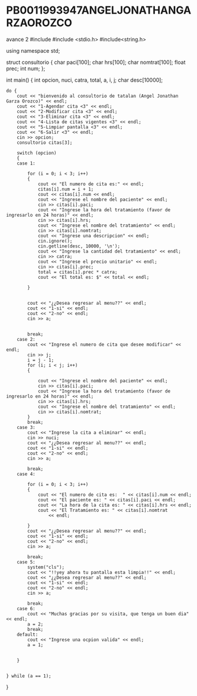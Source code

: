 # PB0011993947ANGELJONATHANGARZAOROZCO
avance 2
#include <iostream>
#include <stdio.h>
#include<string.h>

using namespace std;

struct consultorio {
	char paci[100];
	char hrs[100];
	char nomtrat[100];
	float prec;
	int num;
};


int main()
{
	int opcion, nuci, catra, total, a, i, j;
	char desc[10000];

	do {
		cout << "bienvenido al consultorio de tatalan (Angel Jonathan Garza Orozco)" << endl;
		cout << "1-Agendar cita <3" << endl;
		cout << "2-Modificar cita <3" << endl;
		cout << "3-Eliminar cita <3" << endl;
		cout << "4-Lista de citas vigentes <3" << endl;
		cout << "5-Limpiar pantalla <3" << endl;
		cout << "6-Salir <3" << endl;
		cin >> opcion;
		consultorio citas[3];

		switch (opcion)
		{
		case 1:

			for (i = 0; i < 3; i++)
			{
				cout << "El numero de cita es:" << endl;
				citas[i].num = i + 1;
				cout << citas[i].num << endl;
				cout << "Ingrese el nombre del paciente" << endl;
				cin >> citas[i].paci;
				cout << "Ingrese la hora del tratamiento (favor de ingresarlo en 24 horas)" << endl;
				cin >> citas[i].hrs;
				cout << "Ingrese el nombre del tratamiento" << endl;
				cin >> citas[i].nomtrat;
				cout << "Ingrese una descripcion" << endl;
				cin.ignore();
				cin.getline(desc, 10000, '\n');
				cout << "Ingrese la cantidad del tratamiento" << endl;
				cin >> catra;
				cout << "Ingrese el precio unitario" << endl;
				cin >> citas[i].prec;
				total = citas[i].prec * catra;
				cout << "El total es: $" << total << endl;

			}


			cout << "¿¿Desea regresar al menu??" << endl;
			cout << "1-si" << endl;
			cout << "2-no" << endl;
			cin >> a;


			break;
		case 2:
			cout << "Ingrese el numero de cita que desee modificar" << endl;
			cin >> j;
			i = j - 1;
			for (i; i < j; i++)
			{
				
				cout << "Ingrese el nombre del paciente" << endl;
				cin >> citas[i].paci;
				cout << "Ingrese la hora del tratamiento (favor de ingresarlo en 24 horas)" << endl;
				cin >> citas[i].hrs;
				cout << "Ingrese el nombre del tratamiento" << endl;
				cin >> citas[i].nomtrat;
			}
			break;
		case 3:
			cout << "Ingrese la cita a eliminar" << endl;
			cin >> nuci;
			cout << "¿¿Desea regresar al menu??" << endl;
			cout << "1-si" << endl;
			cout << "2-no" << endl;
			cin >> a;

			break;
		case 4:

			for (i = 0; i < 3; i++)
			{
				cout << "El numero de cita es:  " << citas[i].num << endl;
				cout << "El paciente es: " << citas[i].paci << endl;
				cout << "La hora de la cita es: " << citas[i].hrs << endl;
				cout << "El Tratamiento es: " << citas[i].nomtrat
					<< endl;

			}
			cout << "¿¿Desea regresar al menu??" << endl;
			cout << "1-si" << endl;
			cout << "2-no" << endl;
			cin >> a;

			break;
		case 5:
			system("cls");
			cout << "!!yey ahora tu pantalla esta limpia!!" << endl;
			cout << "¿¿Desea regresar al menu??" << endl;
			cout << "1-si" << endl;
			cout << "2-no" << endl;
			cin >> a;

			break;
		case 6:
			cout << "Muchas gracias por su visita, que tenga un buen dia" << endl;
			a = 2;
			break;
		default:
			cout << "Ingrese una ocpion valida" << endl;
			a = 1;


		}


	} while (a == 1);

}
